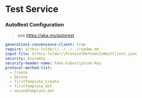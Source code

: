 # Test Service

### AutoRest Configuration

> see https://aka.ms/autorest

```yaml
generation1-convenience-client: true
require: $(this-folder)/../../../readme.md
input-file: $(this-folder)\ProtocolMethodsInRestClient.json
security: AzureKey
security-header-name: Fake-Subscription-Key 
protocol-method-list:
  - Create
  - Delete
  - firstTemplate_Create
  - firstTemplate_Get
  - secondTemplate_Get
```
